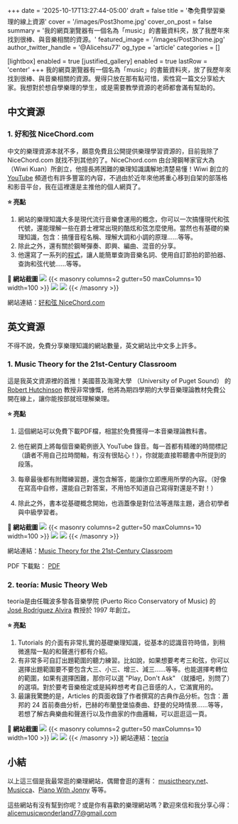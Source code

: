 +++
date = '2025-10-17T13:27:44-05:00'
draft = false
title = '📚免費學習樂理的線上資源'
cover = '/images/Post3home.jpg'
cover_on_post = false
summary = '我的網頁瀏覽器有一個名為「music」的書籤資料夾，放了我歷年來找到很棒、與音樂相關的資源。'
featured_image = '/images/Post3home.jpg'
author_twitter_handle = '@Alicehsu77' 
og_type = 'article'
categories = []

[lightbox]
  enabled = true
[justified_gallery]
  enabled = true
  lastRow = 'center'
+++
我的網頁瀏覽器有一個名為「music」的書籤資料夾，放了我歷年來找到很棒、與音樂相關的資源。覺得只放在那有點可惜，索性寫一篇文分享給大家。我想對於想自學樂理的學生，或是需要教學資源的老師都會滿有幫助的。

## 中文資源
### 1. 好和弦 NiceChord.com  
中文的樂理資源本就不多，願意免費且公開提供樂理學習資源的，目前我除了 NiceChord.com 就找不到其他的了。NiceChord.com 由台灣鋼琴家官大為（Wiwi Kuan）所創立，他擅長將困難的樂理知識講解地清楚易懂！Wiwi 創立的 [YouTube](https://www.youtube.com/@nicechordwiwi/videos) 頻道也有許多豐富的內容，不過由於近年來他將重心移到自架的部落格和影音平台，我在這裡還是主推他的個人網頁了。

**⭐ 亮點**
1. 網站的樂理知識大多是現代流行音樂會運用的概念，你可以一次搞懂現代和弦代號，還能理解一些在爵士裡常出現的酷炫和弦怎麼使用。當然也有基礎的樂理知識，包含：搞懂音程名稱、理解大調和小調的原理......等等。
2. 除此之外，還有關於鋼琴彈奏、即興、編曲、混音的分享。
3. 他還寫了一系列的[程式](https://nicechord.com/tools/)，讓人能簡單查詢音樂名詞、使用自訂節拍的節拍器、查詢和弦代號......等等。

**📸 網站截圖**
![](/images/Post/3/1.png)
{{< masonry columns=2 gutter=50 maxColumns=10 width=100 >}}
![](/images/Post/3/2.png)
![](/images/Post/3/3.png)
{{< /masonry >}}

網站連結：[好和弦 NiceChord.com](https://nicechord.com/)
## 英文資源
不得不說，免費分享樂理知識的網站數量，英文網站比中文多上許多。
### 1. Music Theory for the 21st-Century Classroom
這是我英文資源裡的首推！美國菩及海灣大學 （University of Puget Sound） 的 [Robert Hutchinson](https://www.pugetsound.edu/directory/robert-hutchinson) 教授非常慷慨，他將為期四學期的大學音樂理論教材免費公開在線上，讓你能按部就班理解樂理。

**⭐ 亮點**
1. 這個網站可以免費下載PDF檔，相當於免費獲得一本音樂理論教科書。

2. 他在網頁上將每個音樂範例嵌入 YouTube 錄音。每一首都有精確的時間標記（讀者不用自己拉時間軸，有沒有很貼心！），你就能直接聆聽書中所提到的段落。
  
3. 每章最後都有附贈練習題，還包含解答，能讓你立即應用所學的內容。（好像在寫高中自修，還能自己對答案，不用怕不知道自己寫得對還是不對！）

4. 除此之外，書本從基礎概念開始，也涵蓋像是對位法等進階主題，適合初學者與中級學習者。

**📸 網站截圖**
![](/images/Post/3/4.png)
{{< masonry columns=2 gutter=50 maxColumns=10 width=100 >}}
![](/images/Post/3/5.png)
![](/images/Post/3/6.png)
{{< /masonry >}}

網站連結：[Music Theory for the 21st-Century Classroom](https://musictheory.pugetsound.edu/mt21c/MusicTheory.html)

PDF 下載點： [PDF](https://musictheory.pugetsound.edu/) 
### 2. teoría: Music Theory Web
teoría是由任職波多黎各音樂學院 (Puerto Rico Conservatory of Music) 的 [José Rodríguez Alvira](https://jeanne-inc.com/collections/jose-rodriguez-alvira) 教授於 1997 年創立。

**⭐ 亮點**
1. Tutorials 的介面有非常扎實的基礎樂理知識，從基本的認識音符時值，到稍微進階一點的和聲進行都有介紹。
2. 有非常多可自訂出題範圍的聽力練習。比如說，如果想要考考三和弦，你可以選擇出題範圍要不要包含大三、小三、增三、減三......等等。也能選擇考轉位的範圍，如果有選擇困難，那你可以選 "Play, Don't Ask" （就播吧，別問了）的選項。對於要考音樂檢定或是純粹想考考自己音感的人，它滿實用的。
3. 最讓我驚艷的是，Articles 的頁面收錄了作者撰寫的古典作品分析。包含：蕭邦的 24 首前奏曲分析，巴赫的布蘭登堡協奏曲、舒曼的兒時情景......等等，若想了解古典樂曲和聲進行以及作曲家的作曲邏輯，可以逛逛這一頁。

**📸 網站截圖**
![](/images/Post/3/7.png)
{{< masonry columns=2 gutter=50 maxColumns=10 width=100 >}}
![](/images/Post/3/8.png)
![](/images/Post/3/9.png)
{{< /masonry >}}
網站連結：[teoría](https://www.teoria.com/index.php)


## 小結
以上這三個是我最常逛的樂理網站，偶爾會逛的還有： [musictheory.net](https://www.musictheory.net/lessons)、[Musicca](https://www.musicca.com/tw)、[Piano With Jonny](https://pianowithjonny.com/library/) 等等。

這些網站有沒有幫到你呢？或是你有喜歡的樂理網站嗎？歡迎來信和我分享心得：
alicemusicwonderland77@gmail.com 
